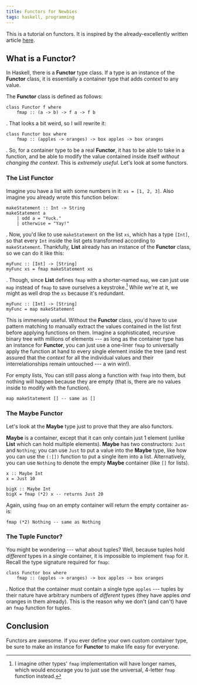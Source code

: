 ```yaml
---
title: Functors for Newbies
tags: haskell, programming
---
```


This is a tutorial on functors.
It is inspired by the already-excellently written article [here][tut-with-pics].

## What is a Functor?

In Haskell, there is a **Functor** type class.
If a type is an instance of the **Functor** class, it is essentially a container type that adds *context* to any value.

The **Functor** class is defined as follows:

```{.numberLines .haskell}
class Functor f where
	fmap :: (a -> b) -> f a -> f b
```

. That looks a bit weird, so I will rewrite it:

```{.numberLines .haskell}
class Functor box where
	fmap :: (apples -> oranges) -> box apples -> box oranges
```

. So, for a container type to be a real **Functor**, it has to be able to take in a function, and be able to modify the value contained inside itself *without changing the context*.
This is *extremely useful*.
Let's look at some functors.

### The List Functor

Imagine you have a list with some numbers in it: `xs = [1, 2, 3]`.
Also imagine you already wrote this function below:

```{.numberLines .haskell}
makeStatement :: Int -> String
makeStatement a
	| odd a = "Yuck."
	| otherwise = "Yay!"
```

. Now, you'd like to use `makeStatement` on the list `xs`, which has a type `[Int]`, so that every `Int` inside the list gets transformed according to `makeStatement`.
Thankfully, **List** already has an instance of the **Functor** class, so we can do it like this:

```{.numberLines .haskell}
myFunc :: [Int] -> [String]
myFunc xs = fmap makeStatement xs
```

. Though, since **List** defines `fmap` with a shorter-named `map`, we can just use `map` instead of `fmap` to save ourselves a keystroke.[^map]
While we're at it, we might as well drop the `xs` because it's redundant.

```{.numberLines .haskell}
myFunc :: [Int] -> [String]
myFunc = map makeStatement
```

This is immensely useful.
Without the **Functor** class, you'd have to use pattern matching to manually extract the values contained in the list first before applying functions on them.
Imagine a sophisticated, recursive binary tree with millions of elements --- as long as the container type has an instance for **Functor**, you can just use a one-liner `fmap` to universally apply the function at hand to every single element inside the tree (and rest assured that the *context* for all the individual values and their interrelationships remain untouched --- a win win!).

For empty lists, You can still pass along a function with `fmap` into them, but nothing will happen because they are empty (that is, there are no values inside to modify with the function).

```{.numberLines .haskell}
map makeStatement [] -- same as []
```

### The Maybe Functor

Let's look at the **Maybe** type just to prove that they are also functors.

**Maybe** is a container, except that it can only contain just 1 element (unlike **List** which can hold multiple elements).
**Maybe** has two constructors: `Just` and `Nothing`; you can use `Just` to put a value into the **Maybe** type, like how you can use the `(:[])` function to put a single item into a list.
Alternatively, you can use `Nothing` to denote the empty **Maybe** container (like `[]` for lists).

```{.numberLines .haskell}
x :: Maybe Int
x = Just 10

bigX :: Maybe Int
bigX = fmap (*2) x -- returns Just 20
```

Again, using `fmap` on an empty container will return the empty container as-is:

```{.numberLines .haskell}
fmap (*2) Nothing -- same as Nothing
```

### The Tuple Functor?

You might be wondering --- what about tuples?
Well, because tuples hold *different* types in a single container, it is impossible to implement `fmap` for it.
Recall the type signature required for `fmap`:

```{.numberLines .haskell}
class Functor box where
	fmap :: (apples -> oranges) -> box apples -> box oranges
```
. Notice that the container must contain a single type `apples` --- tuples by their nature have arbitrary numbers of *different* types (they have apples *and* oranges in them already).
This is the reason why we don't (and can't) have an `fmap` function for tuples.

## Conclusion

Functors are awesome.
If you ever define your own custom container type, be sure to make an instance for **Functor** to make life easy for everyone.

[^map]:I imagine other types' `fmap` implementation will have longer names, which would encourage you to just use the universal, 4-letter `fmap` function instead.

[tut-with-pics]:http://adit.io/posts/2013-04-17-functors,_applicatives,_and_monads_in_pictures.html
